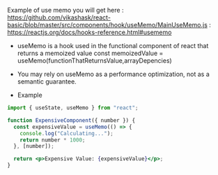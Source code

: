 Example of use memo you will get here : https://github.com/vikashask/react-basic/blob/master/src/components/hook/useMemo/MainUseMemo.js
: https://reactjs.org/docs/hooks-reference.html#usememo

- useMemo is a hook used in the functional component of react that returns a memoized value
  const memoizedValue = useMemo(functionThatReturnsValue,arrayDepencies)
- You may rely on useMemo as a performance optimization, not as a semantic guarantee.

- Example

```jsx
import { useState, useMemo } from "react";

function ExpensiveComponent({ number }) {
  const expensiveValue = useMemo(() => {
    console.log("Calculating...");
    return number * 1000;
  }, [number]);

  return <p>Expensive Value: {expensiveValue}</p>;
}
```
